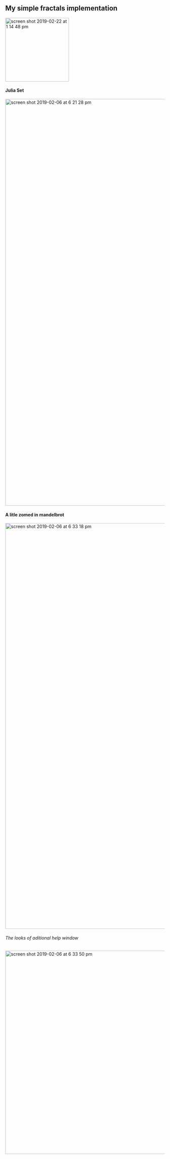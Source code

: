 ## My simple fractals implementation
<img width="201" alt="screen shot 2019-02-22 at 1 14 48 pm" src="https://user-images.githubusercontent.com/46930400/53239843-ba9f0c00-36a5-11e9-839e-34408ded3499.png">

#### Julia Set
<img width="1284" alt="screen shot 2019-02-06 at 6 21 28 pm" src="https://user-images.githubusercontent.com/46930400/52356935-de274d00-2a3d-11e9-9389-99257b2b42c7.png">

#### A litle zomed in mandelbrot
<img width="1281" alt="screen shot 2019-02-06 at 6 33 18 pm" src="https://user-images.githubusercontent.com/46930400/52357104-2e9eaa80-2a3e-11e9-8da2-463ec3ba9455.png">

###### The looks of aditional help window
<img width="642" alt="screen shot 2019-02-06 at 6 33 50 pm" src="https://user-images.githubusercontent.com/46930400/52357130-3a8a6c80-2a3e-11e9-8317-d51fb8de806b.png">
